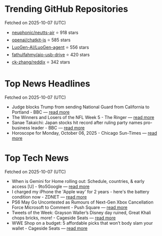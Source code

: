 # Trending GitHub Repositories
Fetched on 2025-10-07 (UTC)

- [neuphonic/neutts-air](https://github.com/neuphonic/neutts-air) ⭐ 918 stars
- [openai/chatkit-js](https://github.com/openai/chatkit-js) ⭐ 585 stars
- [LuoGen-AI/LuoGen-agent](https://github.com/LuoGen-AI/LuoGen-agent) ⭐ 556 stars
- [fathulfahmy/aio-usb-drive](https://github.com/fathulfahmy/aio-usb-drive) ⭐ 420 stars
- [ck-zhang/reddix](https://github.com/ck-zhang/reddix) ⭐ 342 stars

# Top News Headlines
Fetched on 2025-10-07 (UTC)
- Judge blocks Trump from sending National Guard from California to Portland - BBC — [read more](https://www.bbc.com/news/articles/c740elm70z7o)
- The Winners and Losers of the NFL Week 5 - The Ringer — [read more](https://www.theringer.com/2025/10/06/nfl/winners-losers-nfl-week-5-drake-maye-beats-bills-bo-nix-broncos-upset-eagles)
- Sanae Takaichi: Japan stocks hit record after ruling party names pro-business leader - BBC — [read more](https://www.bbc.com/news/articles/c20vljzgp0ro)
- Horoscope for Monday, October 06, 2025 - Chicago Sun-Times — [read more](https://chicago.suntimes.com/horoscopes/2025/10/06/horoscopes-today-monday-october-06-2025)

# Top Tech News
Fetched on 2025-10-07 (UTC)
- When is Gemini for Home rolling out: Schedule, countries, & early access [U] - 9to5Google — [read more](http://9to5google.com/2025/10/06/gemini-for-home-rolling-out-schedule-countries/)
- I charged my iPhone the 'Apple way' for 2 years - here's the battery condition now - ZDNET — [read more](https://www.zdnet.com/article/i-charged-my-iphone-the-apple-way-for-2-years-heres-the-battery-condition-now/)
- PS6 May Go Uncontested as Rumours of Next-Gen Xbox Cancellation Force Microsoft to Comment - Push Square — [read more](https://www.pushsquare.com/news/2025/10/ps6-may-go-uncontested-as-rumours-of-next-gen-xbox-cancellation-force-microsoft-to-comment)
- Tweets of the Week: Grayson Waller’s Disney day ruined, Great Khali chops bricks, more! - Cageside Seats — [read more](https://www.cagesideseats.com/cageside-seats-features/387680/tweets-of-the-week-grayson-wallers-disney-day-ruined-great-khali-chops-bricks-more)
- WWE Shop on a budget: 5 affordable picks that won’t body slam your wallet - Cageside Seats — [read more](https://www.cagesideseats.com/wwe/387594/wwe-shop-on-a-budget-5-affordable-picks)
